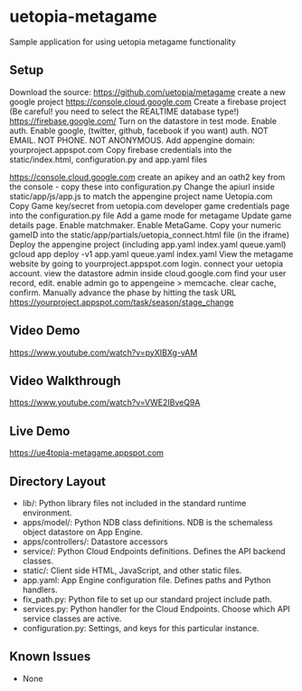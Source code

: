 uetopia-metagame
======================

Sample application for using uetopia metagame functionality

## Setup

Download the source: https://github.com/uetopia/metagame
create a new google project
https://console.cloud.google.com
Create a firebase project (Be careful! you need to select the REALTIME database type!)
https://firebase.google.com/
Turn on the datastore in test mode.
Enable auth. Enable google, (twitter, github, facebook if you want) auth. NOT EMAIL. NOT PHONE. NOT ANONYMOUS.
Add appengine domain:  yourproject.appspot.com
Copy firebase credentials into the static/index.html, configuration.py and app.yaml files


https://console.cloud.google.com
create an apikey and an oath2 key from the console - copy these into configuration.py
Change the apiurl inside static/app/js/app.js to match the appengine project name
Uetopia.com
Copy Game key/secret from uetopia.com developer game credentials page into the configuration.py file
Add a game mode for metagame
Update game details page. Enable matchmaker. Enable MetaGame.
Copy your numeric gameID into the static/app/partials/uetopia_connect.html file (in the iframe)
Deploy the appengine project (including app.yaml index.yaml queue.yaml)
gcloud app deploy -v1 app.yaml queue.yaml index.yaml
View the metagame website by going to yourproject.appspot.com login. connect your uetopia account.
view the datastore admin inside cloud.google.com find your user record, edit. enable admin go to appengeine > memcache. clear cache, confirm.
Manually advance the phase by hitting the task URL
https://yourproject.appspot.com/task/season/stage_change


## Video Demo

https://www.youtube.com/watch?v=pyXIBXg-vAM

## Video Walkthrough

https://www.youtube.com/watch?v=VWE2IBveQ9A

## Live Demo

https://ue4topia-metagame.appspot.com

## Directory Layout

- lib/: Python library files not included in the standard runtime environment.
- apps/model/: Python NDB class definitions. NDB is the schemaless object datastore
  on App Engine.
- apps/controllers/: Datastore accessors
- service/: Python Cloud Endpoints definitions. Defines the API backend classes.
- static/: Client side HTML, JavaScript, and other static files.
- app.yaml: App Engine configuration file. Defines paths and Python handlers.
- fix_path.py: Python file to set up our standard project include path.
- services.py: Python handler for the Cloud Endpoints. Choose which API service
  classes are active.
- configuration.py: Settings, and keys for this particular instance.


## Known Issues
- None

